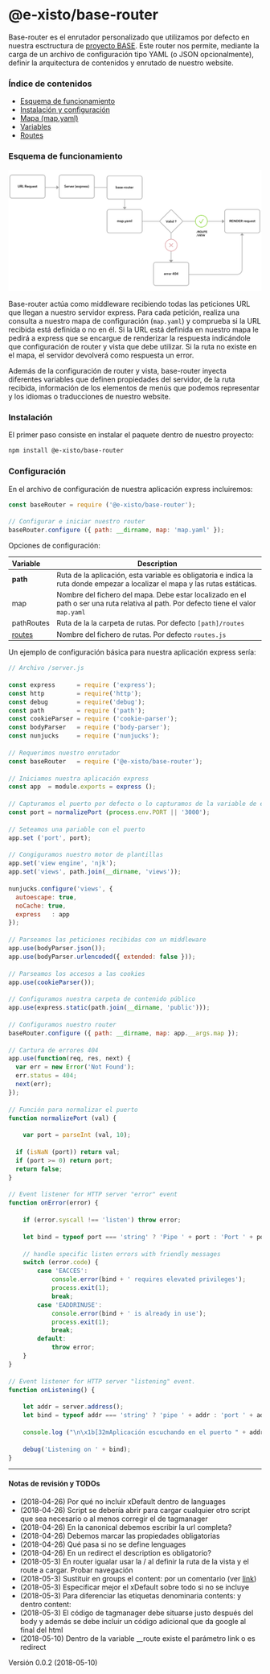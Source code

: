 # @e-xisto/base-router

Base-router es el enrutador personalizado que utilizamos por defecto en nuestra esctructura de [proyecto BASE](https://github.com/e-xisto/base). Este router nos permite, mediante la carga de un archivo de configuración tipo YAML (o JSON opcionalmente), definir la arquitectura de contenidos y enrutado de nuestro website.



### Índice de contenidos

- [Esquema de funcionamiento](#esquema-de-funcionamiento)
- [Instalación y configuración](#instalación)
- [Mapa (map.yaml)](./docs/mapa.md)
- [Variables](./docs/variables.md)
- [Routes](./docs/routes.md)



### Esquema de funcionamiento



![Diagrama funcionamiento](./docs/base-router.png)

Base-router actúa como middleware recibiendo todas las peticiones URL que llegan a nuestro servidor express. Para cada petición, realiza una consulta a nuestro mapa de configuración (`map.yaml`) y comprueba si la URL recibida está definida o no en él. Si la URL está definida en nuestro mapa le pedirá a express que se encargue de renderizar la respuesta indicándole que configuración de router y vista que debe utilizar. Si la ruta no existe en el mapa, el servidor devolverá como respuesta un error.

Además de la configuración de router y vista, base-router inyecta diferentes variables que definen propiedades del servidor, de la ruta recibida, información de los elementos de menús que podemos representar y los idiomas o traducciones de nuestro website.



### Instalación

El primer paso consiste en instalar el paquete dentro de nuestro proyecto:

```bash
npm install @e-xisto/base-router
```



### Configuración

En el archivo de configuración de nuestra aplicación express incluiremos:

```javascript
const baseRouter = require ('@e-xisto/base-router');

// Configurar e iniciar nuestro router
baseRouter.configure ({ path: __dirname, map: 'map.yaml' });
```



Opciones de configuración:

| Variable                   | Description                                                  |
| :------------------------- | ------------------------------------------------------------ |
| **path**                   | Ruta de la aplicación, esta variable es obligatoria e indica la ruta donde empezar a localizar el mapa y las rutas estáticas. |
| map                        | Nombre del fichero del mapa. Debe estar localizado en el path o ser una ruta relativa al path. Por defecto tiene el valor `map.yaml` |
| pathRoutes                 | Ruta de la la carpeta de rutas. Por defecto `[path]/routes`  |
| [routes](./docs/routes.md) | Nombre del fichero de rutas. Por defecto `routes.js`         |

Un ejemplo de configuración básica para nuestra aplicación express sería:

```javascript
// Archivo /server.js

const express      = require ('express');
const http         = require('http');
const debug        = require('debug');
const path         = require ('path');
const cookieParser = require ('cookie-parser');
const bodyParser   = require ('body-parser');
const nunjucks     = require ('nunjucks');

// Requerimos nuestro enrutador
const baseRouter   = require ('@e-xisto/base-router');

// Iniciamos nuestra aplicación express
const app  = module.exports = express ();

// Capturamos el puerto por defecto o lo capturamos de la variable de entorno
const port = normalizePort (process.env.PORT || '3000');

// Seteamos una pariable con el puerto
app.set ('port', port);

// Congiguramos nuestro motor de plantillas
app.set('view engine', 'njk');
app.set('views', path.join(__dirname, 'views'));

nunjucks.configure('views', {
  autoescape: true,
  noCache: true,
  express   : app
});

// Parseamos las peticiones recibidas con un middleware
app.use(bodyParser.json());
app.use(bodyParser.urlencoded({ extended: false }));

// Parseamos los accesos a las cookies
app.use(cookieParser());

// Configuramos nuestra carpeta de contenido público
app.use(express.static(path.join(__dirname, 'public')));

// Configuramos nuestro router
baseRouter.configure ({ path: __dirname, map: app.__args.map });

// Cartura de errores 404
app.use(function(req, res, next) {
  var err = new Error('Not Found');
  err.status = 404;
  next(err);
});

// Función para normalizar el puerto
function normalizePort (val) {

    var port = parseInt (val, 10);

  if (isNaN (port)) return val;
  if (port >= 0) return port;
  return false;
}

// Event listener for HTTP server "error" event
function onError(error) {

    if (error.syscall !== 'listen') throw error;

    let bind = typeof port === 'string' ? 'Pipe ' + port : 'Port ' + port;

    // handle specific listen errors with friendly messages
    switch (error.code) {
        case 'EACCES':
            console.error(bind + ' requires elevated privileges');
            process.exit(1);
            break;
        case 'EADDRINUSE':
            console.error(bind + ' is already in use');
            process.exit(1);
            break;
        default:
            throw error;
    }
}

// Event listener for HTTP server "listening" event.
function onListening() {

    let addr = server.address();
    let bind = typeof addr === 'string' ? 'pipe ' + addr : 'port ' + addr.port;

    console.log ("\n\x1b[32mAplicación escuchando en el puerto " + addr.port + "\x1b[0m\n");

    debug('Listening on ' + bind);
}

```











------

#### Notas de revisión y TODOs

- (2018-04-26) Por qué no incluir xDefault dentro de languages
- (2018-04-26) Script se debería abrir para cargar cualquier otro script que sea necesario o al menos corregir el de tagmanager
- (2018-04-26) En la canonical debemos escribir la url completa?
- (2018-04-26) Debemos marcar las propiedades obligatorias
- (2018-04-26) Qué pasa si no se define lenguages
- (2018-04-26) En un redirect el description es obligatorio?
- (2018-05-3) En router igualar usar la / al definir la ruta de la vista y el route a cargar. Probar navegación
- (2018-05-3) Sustituir en groups el content: por un comentario (ver [link](https://stackoverflow.com/questions/2276572/how-do-you-do-block-comment-in-yaml))
- (2018-05-3) Especificar mejor el xDefault sobre todo si no se incluye
- (2018-05-3) Para diferenciar las etiquetas denominaria contents: y dentro content:
- (2018-05-3) El código de tagmanager debe situarse justo después del body y además se debe incluir un código adicional que da google al final del html
- (2018-05-10) Dentro de la variable __route existe el parámetro link o es redirect



Versión 0.0.2 (2018-05-10) 